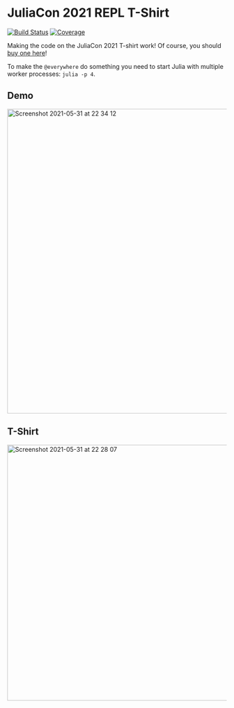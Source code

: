 # JuliaCon 2021 REPL T-Shirt

[![Build Status](https://github.com/JuliaCon/JuliaCon.jl/workflows/CI/badge.svg)](https://github.com/JuliaCon/JuliaCon.jl/actions)
[![Coverage](https://codecov.io/gh/JuliaCon/JuliaCon.jl/branch/master/graph/badge.svg)](https://codecov.io/gh/JuliaCon/JuliaCon.jl)

Making the code on the JuliaCon 2021 T-shirt work! Of course, you should [buy one here](https://www.bonfire.com/juliacon-repl/)!

To make the `@everywhere` do something you need to start Julia with multiple worker processes: `julia -p 4`.

## Demo

<img width="700" alt="Screenshot 2021-05-31 at 22 34 12" src="https://user-images.githubusercontent.com/187980/120240233-5a25ae80-c260-11eb-89a5-74f02c1dd475.png">

## T-Shirt

<img width="588" alt="Screenshot 2021-05-31 at 22 28 07" src="https://user-images.githubusercontent.com/187980/120239846-7c6afc80-c25f-11eb-892b-dd52be136f36.png">
